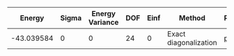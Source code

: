 | Energy     | Sigma | Energy Variance | DOF | Einf | Method                | Reference |
|------------|-------|-----------------|-----|------|-----------------------|-----------|
| -43.039584 | 0     | 0               | 24  | 0    | Exact diagonalization | [paper](https://journals.aps.org/prb/abstract/10.1103/PhysRevB.104.L220408) |
